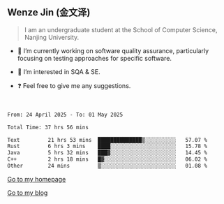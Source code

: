 ## Wenze Jin (金文泽)

> I am an undergraduate student at the School of Computer Science, Nanjing University.

- 🔭 I’m currently working on software quality assurance, particularly focusing on testing approaches for specific software.
  
- 🌱 I’m interested in SQA & SE.
  
- ❓ Feel free to give me any suggestions.  

<br>  

<!--START_SECTION:waka-->

```txt
From: 24 April 2025 - To: 01 May 2025

Total Time: 37 hrs 56 mins

Text         21 hrs 53 mins  ██████████████▒░░░░░░░░░░   57.07 %
Rust         6 hrs 3 mins    ████░░░░░░░░░░░░░░░░░░░░░   15.78 %
Java         5 hrs 32 mins   ███▓░░░░░░░░░░░░░░░░░░░░░   14.45 %
C++          2 hrs 18 mins   █▓░░░░░░░░░░░░░░░░░░░░░░░   06.02 %
Other        24 mins         ▒░░░░░░░░░░░░░░░░░░░░░░░░   01.08 %
```

<!--END_SECTION:waka-->

[Go to my homepage](https://wenzejin.github.io)

[Go to my blog](https://wenzejin.notion.site/Wenze-Jin-s-Blog-1635e9fa7b6d80b3adcedfacc74aa717?pvs=4)

